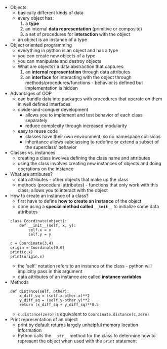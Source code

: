 - Objects
	- basically different kinds of data
	- every object has:
		1. a **type**
		2. an internal **data representation** (primitive or composite)
		3. a set of procedures for **interaction** with the object
	- an object is an instance of a type
- Object oriented programming
	- everything in python is an object and has a type
	- you can create new objects of a type
	- you can manipulate and destroy objects
	- What are objects? a data abstraction that captures:
		1. an **internal representation** through data attributes
		2. an **interface** for interacting with the object through methods/procedures/functions - behavior is defined but implementation is hidden
- Advantages of OOP
	- can bundle data into packages with procedures that operate on them in well defined interfaces
	- divide-and-conquer development
		- allows you to implement and test behavior of each class separately
		- reduce complexity through increased modularity
	- easy to reuse code
		- classes have their own environment, so no namespace collisions
		- inheritance allows subclassing to redefine or extend a subset of the superclass' behavior
- Classes vs. instances
	- creating a class involves defining the class name and attributes
	- using the class involves creating new instances of objects and doing operations on the instance
- What are attributes?
	- data attributes - other objects that make up the class
	- methods (procedural attributes) - functions that only work with this class; allows you to interact with the object
- How to create an instance of a class?
	- first have to define **how to create an instance** of the object
	- done using a **special method called `__init__`** to initialize some data attributes
	```Coordinate
	class Coordinate(object):
		def __init__(self, x, y):
			self.x = x
			self.y = y

	c = Coordinate(3,4)
	origin = Coordinate(0,0)
	print(c.x)
	print(origin.x)
	```
	- the 'self.' notation refers to an instance of the class - python will implicitly pass in this argument
	- data attributes of an instance are called **instance variables**
- Methods
	```
	def distance(self, other):
		x_diff_sq = (self.x-other.x)**2
		y_diff_sq = (self.y-other.y)**2
		return (x_diff_sq + y_diff_sq)**0.5
	```
	- `c.distance(zero)` is equivalent to `Coordinate.distance(c,zero)`
- Print representation of an object
	- print by default returns largely unhelpful memory location information
	- Python calls the `__str__` method for the class to determine how to represent the object when used with the `print` statement